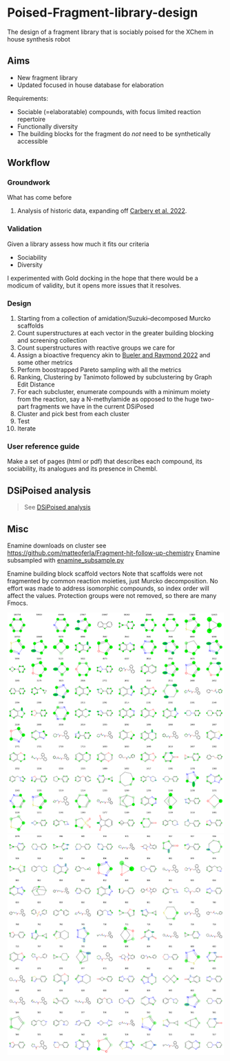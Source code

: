 # Poised-Fragment-library-design
The design of a fragment library that is sociably poised for the XChem in house synthesis robot

## Aims

* New fragment library
* Updated focused in house database for elaboration

Requirements:

* Sociable (=elaboratable) compounds, with focus limited reaction repertoire
* Functionally diversity
* The building blocks for the fragment do _not_ need to be synthetically accessible

## Workflow

### Groundwork
What has come before

1. Analysis of historic data, expanding off [Carbery et al. 2022](https://pubs.acs.org/doi/10.1021/acs.jmedchem.2c01004).

### Validation
Given a library assess how much it fits our criteria

* Sociability
* Diversity

I experimented with Gold docking in the hope that there would be a modicum of validity,
but it opens more issues that it resolves.

### Design

1. Starting from a collection of amidation/Suzuki–decomposed Murcko scaffolds
2. Count superstructures at each vector in the greater building blocking and screening collection
3. Count superstructures with reactive groups we care for
4. Assign a bioactive frequency akin to [Bueler and Raymond 2022](https://pubs.acs.org/doi/10.1021/acs.jcim.3c01096) and some other metrics
5. Perform boostrapped Pareto sampling with all the metrics
6. Ranking, Clustering by Tanimoto followed by subclustering by Graph Edit Distance
7. For each subcluster, enumerate compounds with a minimum moiety from the reaction, say a N-methylamide as opposed to the huge two-part fragments we have in the current DSiPosed
8. Cluster and pick best from each cluster
9. Test 
10. Iterate

### User reference guide
Make a set of pages (html or pdf) that describes each compound, its sociability, its analogues and its presence in Chembl.

## DSiPoised analysis

> See [DSiPoised analysis](DSiPoised_analysis.md)

## Misc

Enamine downloads on cluster see https://github.com/matteoferla/Fragment-hit-follow-up-chemistry
Enamine subsampled with [enamine_subsample.py](enamine_subsample.py)

Enamine building block scaffold vectors
Note that scaffolds were not fragmented by common reaction moieties, just Murcko decomposition.
No effort was made to address isomorphic compounds, so index order will affect the values.
Protection groups were not removed, so there are many Fmocs.

![top_BB_scaffold.png](images%2Ftop_BB_scaffold.png)
![second_top_BB_scaffold.png](images%2Fsecond_top_BB_scaffold.png)